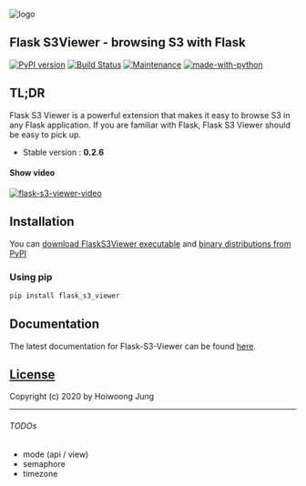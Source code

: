 ![logo](https://raw.githubusercontent.com/hidekuma/flask-s3-viewer/master/i/logo.png)

## Flask S3Viewer - browsing S3 with Flask

[![PyPI version](https://badge.fury.io/py/flask-s3-viewer.svg)](https://badge.fury.io/py/flask-s3-viewer)
[![Build Status](https://travis-ci.org/hidekuma/flask-s3-viewer.svg?branch=master)](https://travis-ci.org/hidekuma/flask-s3-viewer)
[![Maintenance](https://img.shields.io/badge/Maintained%3F-yes-green.svg)](https://github.com/hidekuma/flask-s3-viewer/graphs/commit-activity)
[![made-with-python](https://img.shields.io/badge/Made%20with-Python-1f425f.svg)](https://www.python.org/)

## TL;DR

Flask S3 Viewer is a powerful extension that makes it easy to browse S3 in any Flask application. If you are familiar with Flask, Flask S3 Viewer should be easy to pick up.

- Stable version : **0.2.6**

#### Show video

[![flask-s3-viewer-video](http://img.youtube.com/vi/MPFo1scGlws/0.jpg)](https://youtu.be/MPFo1scGlws?t=0s "Click to play on Youtube")

## Installation

You can [download FlaskS3Viewer executable](https://github.com/hidekuma/flask-s3-viewer/releases) and [binary distributions from PyPI](https://pypi.org/project/flask-s3-viewer/)

### Using pip

```python
pip install flask_s3_viewer
```

## Documentation

The latest documentation for Flask-S3-Viewer can be found [here](https://hidekuma.github.io/flask-s3-viewer/html/index.html).

[License](LICENSE)
------------------

Copyright (c) 2020 by Hoiwoong Jung

---

###### TODOs

- mode (api / view)
- semaphore
- timezone
